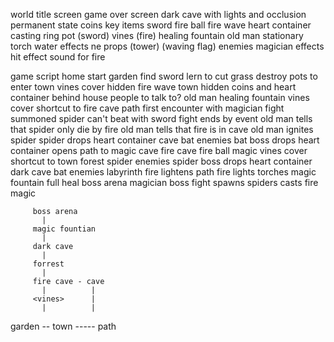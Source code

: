 world
    title screen
    game over screen
    dark cave with lights and occlusion
    permanent state
        coins
        key items
            sword
            fire ball
            fire wave
            heart container
    casting ring
    pot (sword)
    vines (fire)
    healing fountain
    old man
    stationary torch
    water effects
    ne props
    (tower)
    (waving flag)
enemies
    magician
effects
    hit effect sound for fire

game script
    home
        start
    garden
        find sword
        lern to cut grass
        destroy pots to enter town
        vines cover hidden fire wave
    town
        hidden coins and heart container behind house
        people to talk to?
            old man
        healing fountain
        vines cover shortcut to fire cave
    path
        first encounter with magician
        fight summoned spider
        can't beat with sword
        fight ends by event
            old man tells that spider only die by fire
            old man tells that fire is in cave
            old man ignites spider
            spider drops heart container
    cave
        bat enemies
        bat boss
            drops heart container
            opens path to magic cave
    fire cave
        fire ball magic
        vines cover shortcut to town
    forest
        spider enemies
        spider boss
            drops heart container
    dark cave
        bat enemies
        labyrinth
        fire lightens path
        fire lights torches
    magic fountain
        full heal
    boss arena
        magician boss fight
        spawns spiders
        casts fire magic

         boss arena
           |
         magic fountian
           |
         dark cave
           |
         forrest
           |
         fire cave - cave
           |          |
         <vines>      |
           |          |
garden -- town ----- path
